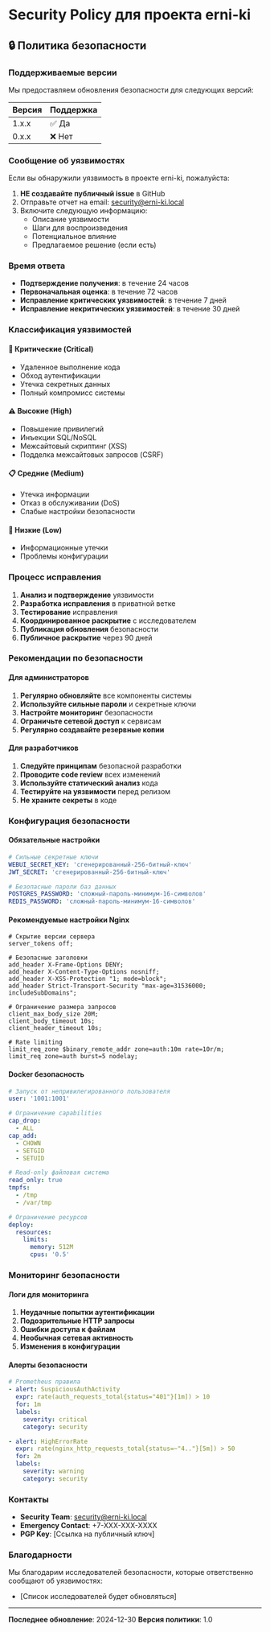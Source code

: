 # Security Policy для проекта erni-ki

## 🔒 Политика безопасности

### Поддерживаемые версии

Мы предоставляем обновления безопасности для следующих версий:

| Версия | Поддержка |
| ------ | --------- |
| 1.x.x  | ✅ Да     |
| 0.x.x  | ❌ Нет    |

### Сообщение об уязвимостях

Если вы обнаружили уязвимость в проекте erni-ki, пожалуйста:

1. **НЕ создавайте публичный issue** в GitHub
2. Отправьте отчет на email: security@erni-ki.local
3. Включите следующую информацию:
   - Описание уязвимости
   - Шаги для воспроизведения
   - Потенциальное влияние
   - Предлагаемое решение (если есть)

### Время ответа

- **Подтверждение получения**: в течение 24 часов
- **Первоначальная оценка**: в течение 72 часов
- **Исправление критических уязвимостей**: в течение 7 дней
- **Исправление некритических уязвимостей**: в течение 30 дней

### Классификация уязвимостей

#### 🚨 Критические (Critical)

- Удаленное выполнение кода
- Обход аутентификации
- Утечка секретных данных
- Полный компромисс системы

#### ⚠️ Высокие (High)

- Повышение привилегий
- Инъекции SQL/NoSQL
- Межсайтовый скриптинг (XSS)
- Подделка межсайтовых запросов (CSRF)

#### 📋 Средние (Medium)

- Утечка информации
- Отказ в обслуживании (DoS)
- Слабые настройки безопасности

#### 📝 Низкие (Low)

- Информационные утечки
- Проблемы конфигурации

### Процесс исправления

1. **Анализ и подтверждение** уязвимости
2. **Разработка исправления** в приватной ветке
3. **Тестирование** исправления
4. **Координированное раскрытие** с исследователем
5. **Публикация обновления** безопасности
6. **Публичное раскрытие** через 90 дней

### Рекомендации по безопасности

#### Для администраторов

1. **Регулярно обновляйте** все компоненты системы
2. **Используйте сильные пароли** и секретные ключи
3. **Настройте мониторинг** безопасности
4. **Ограничьте сетевой доступ** к сервисам
5. **Регулярно создавайте резервные копии**

#### Для разработчиков

1. **Следуйте принципам** безопасной разработки
2. **Проводите code review** всех изменений
3. **Используйте статический анализ** кода
4. **Тестируйте на уязвимости** перед релизом
5. **Не храните секреты** в коде

### Конфигурация безопасности

#### Обязательные настройки

```yaml
# Сильные секретные ключи
WEBUI_SECRET_KEY: 'сгенерированный-256-битный-ключ'
JWT_SECRET: 'сгенерированный-256-битный-ключ'

# Безопасные пароли баз данных
POSTGRES_PASSWORD: 'сложный-пароль-минимум-16-символов'
REDIS_PASSWORD: 'сложный-пароль-минимум-16-символов'
```

#### Рекомендуемые настройки Nginx

```nginx
# Скрытие версии сервера
server_tokens off;

# Безопасные заголовки
add_header X-Frame-Options DENY;
add_header X-Content-Type-Options nosniff;
add_header X-XSS-Protection "1; mode=block";
add_header Strict-Transport-Security "max-age=31536000; includeSubDomains";

# Ограничение размера запросов
client_max_body_size 20M;
client_body_timeout 10s;
client_header_timeout 10s;

# Rate limiting
limit_req_zone $binary_remote_addr zone=auth:10m rate=10r/m;
limit_req zone=auth burst=5 nodelay;
```

#### Docker безопасность

```yaml
# Запуск от непривилегированного пользователя
user: '1001:1001'

# Ограничение capabilities
cap_drop:
  - ALL
cap_add:
  - CHOWN
  - SETGID
  - SETUID

# Read-only файловая система
read_only: true
tmpfs:
  - /tmp
  - /var/tmp

# Ограничение ресурсов
deploy:
  resources:
    limits:
      memory: 512M
      cpus: '0.5'
```

### Мониторинг безопасности

#### Логи для мониторинга

1. **Неудачные попытки аутентификации**
2. **Подозрительные HTTP запросы**
3. **Ошибки доступа к файлам**
4. **Необычная сетевая активность**
5. **Изменения в конфигурации**

#### Алерты безопасности

```yaml
# Prometheus правила
- alert: SuspiciousAuthActivity
  expr: rate(auth_requests_total{status="401"}[1m]) > 10
  for: 1m
  labels:
    severity: critical
    category: security

- alert: HighErrorRate
  expr: rate(nginx_http_requests_total{status=~"4.."}[5m]) > 50
  for: 2m
  labels:
    severity: warning
    category: security
```

### Контакты

- **Security Team**: security@erni-ki.local
- **Emergency Contact**: +7-XXX-XXX-XXXX
- **PGP Key**: [Ссылка на публичный ключ]

### Благодарности

Мы благодарим исследователей безопасности, которые ответственно сообщают об
уязвимостях:

- [Список исследователей будет обновляться]

---

**Последнее обновление**: 2024-12-30 **Версия политики**: 1.0
